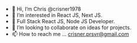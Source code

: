 - 👋 Hi, I’m Chris @crisner1978
- 👀 I’m interested in React JS, Next JS.
- 🌱 Full Stack React JS, Node JS Developer. 
- 💞️ I’m looking to collaborate on ideas for projects. 
- 📫 How to reach me ... crisner.prsvr@gmail.com

<!---
crisner1978/crisner1978 is a ✨ special ✨ repository because its `README.md` (this file) appears on your GitHub profile.
You can click the Preview link to take a look at your changes.
--->
